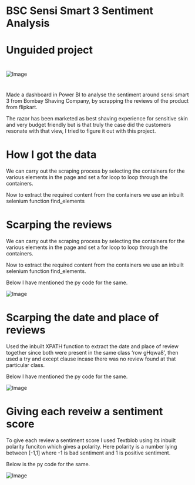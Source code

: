 # BSC Sensi Smart 3 Sentiment Analysis

# Unguided project

# 
![Image](https://github.com/user-attachments/assets/6b1bcdd4-4818-496a-b568-f8f4ae32d785)
# 


Made a dashboard in Power BI to analyse the sentiment around sensi smart 3 from Bombay 
Shaving Company, by scrapping the reviews of the product from flipkart.

The razor has been marketed as best shaving experience for sensitive skin and very budget friendly but is that truly the case did the customers resonate with that view, I tried to figure it out with this project.

# How I got the data

We can carry out the scraping process by selecting the containers for the various elements in the page and set a for loop to loop through the containers.

Now to extract the required content from the containers we use an inbuilt selenium function find_elements

# Scarping the reviews

We can carry out the scraping process by selecting the containers for the various elements in the page and set a for loop to loop through the containers.

Now to extract the required content from the containers we use an inbuilt selenium function find_elements.

Below I have mentioned the py code for the same.

![Image](https://github.com/user-attachments/assets/d24451e2-18ce-4886-bcea-7fa13e9e92ee)


# Scarping the date and place of reviews

Used the inbuilt XPATH function to extract the date and place of review together since both were present in the same class ‘row gHqwa8’, then used a try and except clause incase there was no review found at that particular class.

Below I have mentioned the py code for the same.

![Image](https://github.com/user-attachments/assets/84920e6a-cd98-46f2-b2bb-dec2ef6a0520)


# Giving each reveiw a sentiment score

To give each review a sentiment score I used Textblob using its inbuilt polarity funciton which gives a polarity. Here polarity is a number lying between [-1,1] where -1 is bad sentiment and 1 is positive sentiment.

Below is the py code for the same.

![Image](https://github.com/user-attachments/assets/bd0e845d-0993-43d1-9448-70c1cd6c8827)
